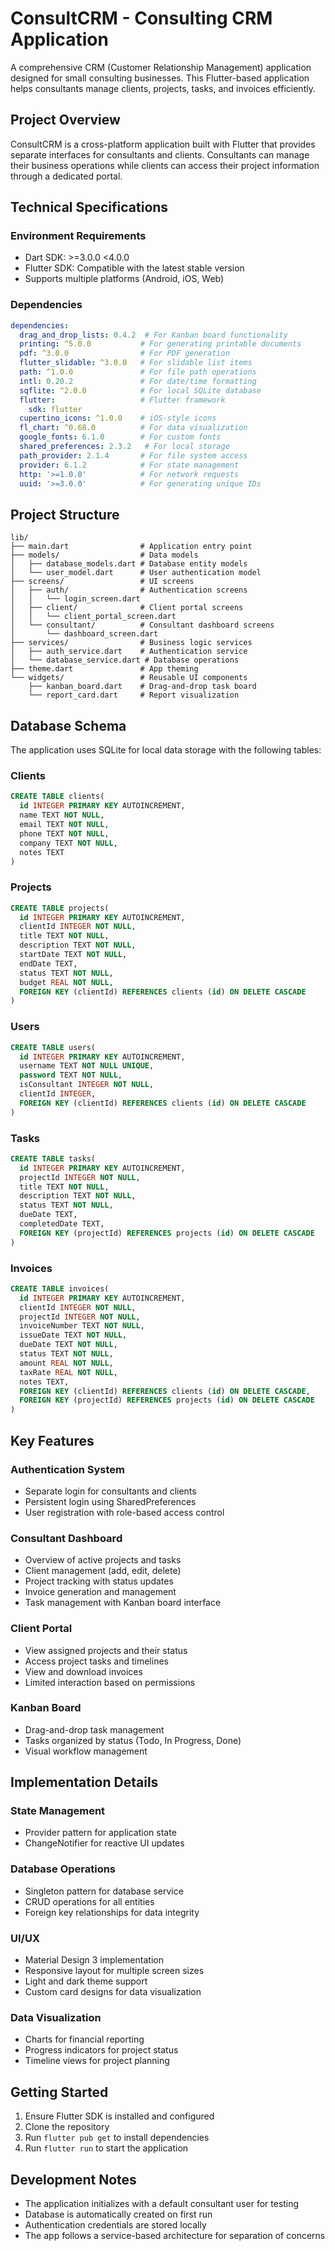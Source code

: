 # ConsultCRM - Consulting CRM Application

A comprehensive CRM (Customer Relationship Management) application designed for small consulting businesses. This Flutter-based application helps consultants manage clients, projects, tasks, and invoices efficiently.

## Project Overview

ConsultCRM is a cross-platform application built with Flutter that provides separate interfaces for consultants and clients. Consultants can manage their business operations while clients can access their project information through a dedicated portal.

## Technical Specifications

### Environment Requirements

- Dart SDK: >=3.0.0 <4.0.0
- Flutter SDK: Compatible with the latest stable version
- Supports multiple platforms (Android, iOS, Web)

### Dependencies

```yaml
dependencies:
  drag_and_drop_lists: 0.4.2  # For Kanban board functionality
  printing: ^5.0.0           # For generating printable documents
  pdf: ^3.0.0                # For PDF generation
  flutter_slidable: ^3.0.0   # For slidable list items
  path: ^1.0.0               # For file path operations
  intl: 0.20.2               # For date/time formatting
  sqflite: ^2.0.0            # For local SQLite database
  flutter:                   # Flutter framework
    sdk: flutter
  cupertino_icons: ^1.0.0    # iOS-style icons
  fl_chart: ^0.68.0          # For data visualization
  google_fonts: 6.1.0        # For custom fonts
  shared_preferences: 2.3.2   # For local storage
  path_provider: 2.1.4       # For file system access
  provider: 6.1.2            # For state management
  http: '>=1.0.0'            # For network requests
  uuid: '>=3.0.0'            # For generating unique IDs
```

## Project Structure

```
lib/
├── main.dart                # Application entry point
├── models/                  # Data models
│   ├── database_models.dart # Database entity models
│   └── user_model.dart      # User authentication model
├── screens/                 # UI screens
│   ├── auth/                # Authentication screens
│   │   └── login_screen.dart
│   ├── client/              # Client portal screens
│   │   └── client_portal_screen.dart
│   └── consultant/          # Consultant dashboard screens
│       └── dashboard_screen.dart
├── services/                # Business logic services
│   ├── auth_service.dart    # Authentication service
│   └── database_service.dart # Database operations
├── theme.dart               # App theming
└── widgets/                 # Reusable UI components
    ├── kanban_board.dart    # Drag-and-drop task board
    └── report_card.dart     # Report visualization
```

## Database Schema

The application uses SQLite for local data storage with the following tables:

### Clients
```sql
CREATE TABLE clients(
  id INTEGER PRIMARY KEY AUTOINCREMENT,
  name TEXT NOT NULL,
  email TEXT NOT NULL,
  phone TEXT NOT NULL,
  company TEXT NOT NULL,
  notes TEXT
)
```

### Projects
```sql
CREATE TABLE projects(
  id INTEGER PRIMARY KEY AUTOINCREMENT,
  clientId INTEGER NOT NULL,
  title TEXT NOT NULL,
  description TEXT NOT NULL,
  startDate TEXT NOT NULL,
  endDate TEXT,
  status TEXT NOT NULL,
  budget REAL NOT NULL,
  FOREIGN KEY (clientId) REFERENCES clients (id) ON DELETE CASCADE
)
```

### Users
```sql
CREATE TABLE users(
  id INTEGER PRIMARY KEY AUTOINCREMENT,
  username TEXT NOT NULL UNIQUE,
  password TEXT NOT NULL,
  isConsultant INTEGER NOT NULL,
  clientId INTEGER,
  FOREIGN KEY (clientId) REFERENCES clients (id) ON DELETE CASCADE
)
```

### Tasks
```sql
CREATE TABLE tasks(
  id INTEGER PRIMARY KEY AUTOINCREMENT,
  projectId INTEGER NOT NULL,
  title TEXT NOT NULL,
  description TEXT NOT NULL,
  status TEXT NOT NULL,
  dueDate TEXT,
  completedDate TEXT,
  FOREIGN KEY (projectId) REFERENCES projects (id) ON DELETE CASCADE
)
```

### Invoices
```sql
CREATE TABLE invoices(
  id INTEGER PRIMARY KEY AUTOINCREMENT,
  clientId INTEGER NOT NULL,
  projectId INTEGER NOT NULL,
  invoiceNumber TEXT NOT NULL,
  issueDate TEXT NOT NULL,
  dueDate TEXT NOT NULL,
  status TEXT NOT NULL,
  amount REAL NOT NULL,
  taxRate REAL NOT NULL,
  notes TEXT,
  FOREIGN KEY (clientId) REFERENCES clients (id) ON DELETE CASCADE,
  FOREIGN KEY (projectId) REFERENCES projects (id) ON DELETE CASCADE
)
```

## Key Features

### Authentication System
- Separate login for consultants and clients
- Persistent login using SharedPreferences
- User registration with role-based access control

### Consultant Dashboard
- Overview of active projects and tasks
- Client management (add, edit, delete)
- Project tracking with status updates
- Invoice generation and management
- Task management with Kanban board interface

### Client Portal
- View assigned projects and their status
- Access project tasks and timelines
- View and download invoices
- Limited interaction based on permissions

### Kanban Board
- Drag-and-drop task management
- Tasks organized by status (Todo, In Progress, Done)
- Visual workflow management

## Implementation Details

### State Management
- Provider pattern for application state
- ChangeNotifier for reactive UI updates

### Database Operations
- Singleton pattern for database service
- CRUD operations for all entities
- Foreign key relationships for data integrity

### UI/UX
- Material Design 3 implementation
- Responsive layout for multiple screen sizes
- Light and dark theme support
- Custom card designs for data visualization

### Data Visualization
- Charts for financial reporting
- Progress indicators for project status
- Timeline views for project planning

## Getting Started

1. Ensure Flutter SDK is installed and configured
2. Clone the repository
3. Run `flutter pub get` to install dependencies
4. Run `flutter run` to start the application

## Development Notes

- The application initializes with a default consultant user for testing
- Database is automatically created on first run
- Authentication credentials are stored locally
- The app follows a service-based architecture for separation of concerns